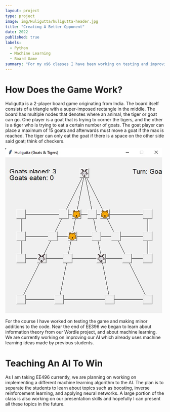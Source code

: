 ```yaml
---
layout: project
type: project
image: img/Huligutta/huligutta-header.jpg
title: "Creating A Better Opponent"
date: 2022
published: true
labels:
  - Python
  - Machine Learning
  - Board Game
summary: "For my x96 classes I have been working on testing and improving AI in a board game."
---
```


# How Does the Game Work?

Huligutta is a 2-player board game originating from India. The board itself consists of a triangle with a super-imposed rectangle in the middle. The board has multiple nodes that denotes where an animal, the tiger or goat can go. One player is a goat that is trying to corner the tigers, and the other is a tiger who is trying to eat a certain number of goats. The goat player can place a maximum of 15 goats and afterwards must move a goat if the max is reached. The tiger can only eat the goat if there is a space on the other side said goat; think of checkers.

<img class="img-fluid" src="../img/Huligutta/Huligutta-Working.jpg">

For the course I have worked on testing the game and making minor additions to the code. Near the end of EE396 we began to learn about information theory from our Wordle project, and about machine learning. We are currently working on improving our AI which already uses machine learning ideas made by previous students.

# Teaching An AI To Win

As I am taking EE496 currently, we are planning on working on implementing a different machine learning algorithm to the AI. The plan is to separate the students to learn about topics such as boosting, inverse reinforcement learning, and applying neural networks. A large portion of the class is also working on our presentation skills and hopefully I can present all these topics in the future.
